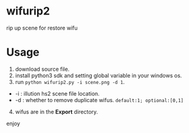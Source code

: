 # wifurip2
rip up scene for restore wifu

# Usage
1. download source file.
2. install python3 sdk and setting global variable in your windows os.
3. run `python wifurip2.py -i scene.png -d 1`.
- -i : illution hs2 scene file location.
- -d : whether to remove duplicate wifus. `default:1; optional:[0,1]`
4. wifus are in the **Export** directory.

enjoy
